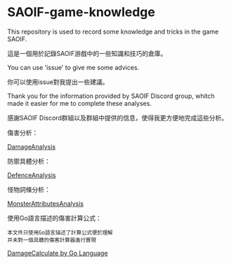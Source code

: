 # SAOIF-game-knowledge

This repository is used to record some knowledge 
and tricks in the game SAOIF.

這是一個用於記錄SAOIF游戲中的一些知識和技巧的倉庫。

You can use 'issue' to give me some advices.

你可以使用issue對我提出一些建議。

Thank you for the information provided by SAOIF Discord group,
whitch made it easier for me to complete these analyses.

感謝SAOIF Discord群組以及群組中提供的信息，使得我更方便地完成這些分析。



傷害分析：

[DamageAnalysis](./damage-calculator/md/DamageAnalysis.md)

防禦具體分析：

[DefenceAnalysis](./damage-calculator/md/DefenceAnalysis.md)

怪物詞條分析：

[MonsterAttributesAnalysis](./damage-calculator/md/MonsterAttributesAnalysis.md)

使用Go語言描述的傷害計算公式：

    本文件只使用Go語言描述了計算公式便於理解
    并未對一個具體的傷害計算器進行實現

[DamageCalculate by Go Language](./damage-calculator/main.go)




